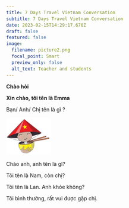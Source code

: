 ```yaml
---
title: 7 Days Travel Vietnam Conversation
subtitle: 7 Days Travel Vietnam Conversation
date: 2023-02-15T14:29:17.670Z
draft: false
featured: false
image:
  filename: picture2.png
  focal_point: Smart
  preview_only: false
  alt_text: Teacher and students
---
```

**Chào hỏi**

**Xin chào, tôi tên là Emma**

Bạn/ Anh/ Chị tên là gì ? 

![](non-la-xin-chao-remove-bg-1.png)

C﻿hào anh, anh tên là gì?

T﻿ôi tên là Nam, còn chị?

T﻿ôi tên là Lan. Anh khỏe không?

T﻿ôi bình thường, rất vui được gặp chị.